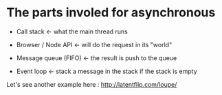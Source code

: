 # The parts involed for asynchronous

- Call stack            <- what the main thread runs 

- Browser / Node API    <- will do the request in its "world"

- Message queue (FIFO)  <- the result is push to the queue

- Event loop            <- stack a message in the stack if the stack is empty


Let's see another example here : http://latentflip.com/loupe/ 